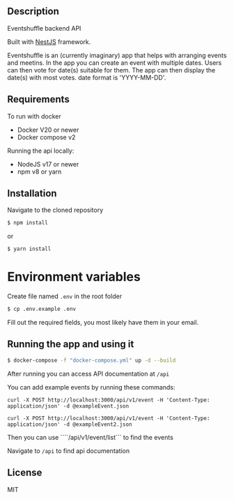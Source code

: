 ## Description

Eventshuffle backend API

Built with [NestJS](https://github.com/nestjs/nest) framework.

Eventshuffle is an (currently imaginary) app that helps with arranging events and meetins. In the app you can create an event with multiple dates. Users can then vote for date(s) suitable for them. The app can then display the date(s) with most votes. date format is 'YYYY-MM-DD'.

## Requirements
To run with docker
- Docker V20 or newer
- Docker compose v2

Running the api locally:
- NodeJS v17 or newer
- npm v8 or yarn

## Installation
Navigate to the cloned repository

```bash
$ npm install
```
or
```bash
$ yarn install
```

# Environment variables
Create file named ```.env``` in the root folder 
```bash
$ cp .env.example .env
```
Fill out the required fields, you most likely have them in your email.

## Running the app and using it

```bash
$ docker-compose -f "docker-compose.yml" up -d --build
```
After running you can access API documentation at ```/api```

You can add example events by running these commands:

```curl -X POST http://localhost:3000/api/v1/event -H 'Content-Type: application/json' -d @exampleEvent.json```

```curl -X POST http://localhost:3000/api/v1/event -H 'Content-Type: application/json' -d @exampleEvent2.json```

Then you can use ````/api/v1/event/list``` to find the events

Navigate to ```/api``` to find api documentation

## License

MIT
